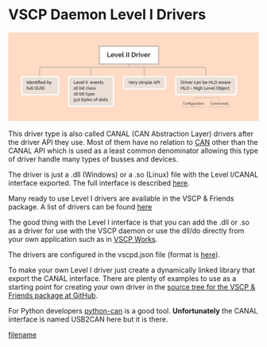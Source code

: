 # VSCP Daemon Level I Drivers

![](./images/level1-driver.png)

This driver type is also called CANAL (CAN Abstraction Layer) drivers after the driver API they use. Most of them have no relation to [CAN](https://sv.wikipedia.org/wiki/Controller_Area_Network) other than the CANAL API which is used as a least common denominator allowing this type of driver handle many types of busses and devices.

The driver is just a .dll (Windows) or a .so (Linux) file with the Level I/CANAL interface exported. The full interface is described [here](https://docs.vscp.org/canal/latest/#/). 

Many ready to use Level I drivers are available in the VSCP & Friends package. A list of drivers can be found [here](https://docs.vscp.org/#level1drv)

The good thing with the Level I interface is that you can add the .dll or .so as a driver for use with the VSCP daemon or use the dll/do directly from your own application such as in [VSCP Works](https://docs.vscp.org/#vscpworks).

The drivers are configured in the vscpd.json file (format is [here](./configuring_the_vscp_daemon.md)). 

To make your own Level I driver just create a dynamically linked library that export the CANAL interface. There are plenty of examples to use as a starting point for creating your own driver in the [source tree for the VSCP & Friends package at GitHub](https://github.com/grodansparadis?tab=repositories&q=vscpl1drv&type=&language=). 

For Python developers [python-can](https://python-can.readthedocs.io/en/master/) is a good tool. __Unfortunately__ the CANAL interface is named USB2CAN here but it is there.

 
[filename](./bottom_copyright.md ':include')
